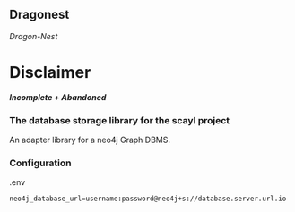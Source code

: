 ## Dragonest
*Dragon-Nest*

# Disclaimer
***Incomplete + Abandoned***

### The database storage library for the scayl project

An adapter library for a neo4j Graph DBMS.


### Configuration

.env
```
neo4j_database_url=username:password@neo4j+s://database.server.url.io
```
